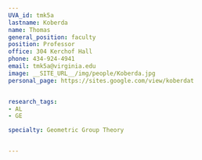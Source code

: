 ```yaml
---
UVA_id: tmk5a
lastname: Koberda
name: Thomas
general_position: faculty
position: Professor
office: 304 Kerchof Hall
phone: 434-924-4941
email: tmk5a@virginia.edu
image: __SITE_URL__/img/people/Koberda.jpg
personal_page: https://sites.google.com/view/koberdat


research_tags:
- AL
- GE

specialty: Geometric Group Theory


---
```

